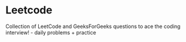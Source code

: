 # Leetcode    
Collection of LeetCode and GeeksForGeeks questions to ace the coding interview! - 
daily problems + practice         
 
  
